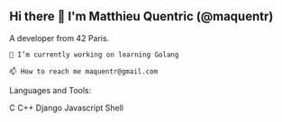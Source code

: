 ## Hi there 👋 I'm Matthieu Quentric (@maquentr)
A developer from 42 Paris.

    🔭 I’m currently working on learning Golang

    📫 How to reach me maquentr@gmail.com

Languages and Tools:

C C++ Django Javascript Shell
